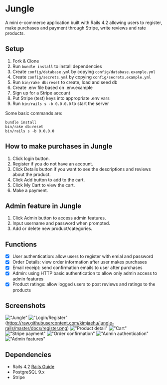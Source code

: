 # Jungle

A mini e-commerce application built with Rails 4.2 allowing users to register, make purchases and payment through Stripe, write reviews and rate products.

## Setup

1. Fork & Clone
2. Run `bundle install` to install dependencies
3. Create `config/database.yml` by copying `config/database.example.yml`
4. Create `config/secrets.yml` by copying `config/secrets.example.yml`
5. Run `bin/rake db:reset` to create, load and seed db
6. Create .env file based on .env.example
7. Sign up for a Stripe account
8. Put Stripe (test) keys into appropriate .env vars
9. Run `bin/rails s -b 0.0.0.0` to start the server

Some basic commands are:
```
bundle install
bin/rake db:reset
bin/rails s -b 0.0.0.0
```

## How to make purchases in Jungle

1. Click login button.
2. Register if you do not have an account.
3. Click Details button if you want to see the descriptions and reviews about the product.
4. Click Add button to add to the cart.
5. Click My Cart to view the cart.
6. Make a payment.

## Admin feature in Jungle

1. Click Admin button to access admin features.
2. Input username and password when prompted.
3. Add or delete new product/categories.

## Functions

- [x] User authentication: allow users to register with emial and password
- [x] Order Details: view order information after user makes purchases
- [x] Email receipt: send confirmation emails to user after purchases
- [x] Admin: using HTTP basic authentication to allow only admin access to admin features
- [x] Product ratings: allow logged users to post reviews and ratings to the products

## Screenshots

!["Jungle"](https://raw.githubusercontent.com/kimjaehu/jungle-rails/master/docs/jungle_main.png)
!["Login/Register"](https://raw.githubusercontent.com/kimjaehu/jungle-rails/master/docs/login.png)(https://raw.githubusercontent.com/kimjaehu/jungle-rails/master/docs/register.png)
!["Product detail"](https://raw.githubusercontent.com/kimjaehu/jungle-rails/master/docs/product_detail.png)
!["Cart"](https://raw.githubusercontent.com/kimjaehu/jungle-rails/master/docs/cart.png)
!["Stripe payment"](https://raw.githubusercontent.com/kimjaehu/jungle-rails/master/docs/stripe.png)
!["Order confirmation"](https://raw.githubusercontent.com/kimjaehu/jungle-rails/master/docs/order_confirmation.png)
!["Admin authentication"](https://raw.githubusercontent.com/kimjaehu/jungle-rails/master/docs/admin_authentication.png)
!["Admin features"](https://raw.githubusercontent.com/kimjaehu/jungle-rails/master/docs/admin_features.png)

## Dependencies

* Rails 4.2 [Rails Guide](http://guides.rubyonrails.org/v4.2/)
* PostgreSQL 9.x
* Stripe